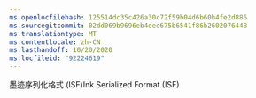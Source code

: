 ```yaml
---
ms.openlocfilehash: 125514dc35c426a30c72f59b04d6b60b4fe2d886
ms.sourcegitcommit: 02dd069b9696eb4eee675b6541f86b2602076448
ms.translationtype: MT
ms.contentlocale: zh-CN
ms.lasthandoff: 10/20/2020
ms.locfileid: "92224619"
---
```

<span data-ttu-id="4c7f6-101">墨迹序列化格式 (ISF)</span><span class="sxs-lookup"><span data-stu-id="4c7f6-101">Ink Serialized Format (ISF)</span></span>